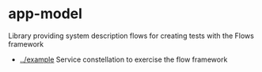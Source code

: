 
<!-- title start -->

# app-model

Library providing system description flows for creating tests with the Flows framework

 * [../example](..) Service constellation to exercise the flow framework

<!-- title end -->